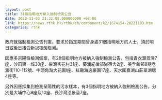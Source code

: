 ```yaml
---
layout: post
title: 31個指明地方納入強制檢測公告
date: 2022-11-03 21:32:08.000000000 +08:00
link: https://news.rthk.hk/rthk/ch/component/k2/1674154-20221103.htm
categories: rthk
---
```


政府就強制檢測公告刊憲，要求於指定期間曾身處31個指明地方的人士，須於明日或後日接受新冠核酸檢測。

因應多宗陽性檢測個案，有28個指明地方被納入強制檢測公告，包括青衣灝景灣7座、沙田第一城30座、柴灣杏花村31座、葵涌紀律部隊宿舍2座、美孚新邨8期老滙街110-112號、牛頭角淘大花園I座、紅磡海逸豪園17座、天水圍嘉湖山莊翠湖居4座等。

另外因應採集到檢測呈陽性的污水樣本，有3個指明地方被納入強制檢測公告，分別是大埔中心9座及10座、長沙灣泓景臺7座。

